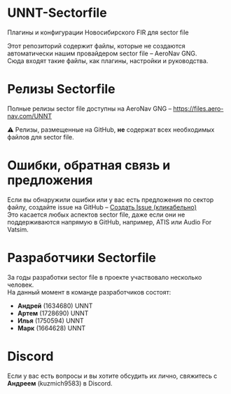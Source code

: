 # UNNT-Sectorfile  
Плагины и конфигурации Новосибирского FIR для sector file  

Этот репозиторий содержит файлы, которые не создаются автоматически нашим провайдером sector file – AeroNav GNG.  
Сюда входят такие файлы, как плагины, настройки и руководства.  

# Релизы Sectorfile  
Полные релизы sector file доступны на AeroNav GNG – https://files.aero-nav.com/UNNT

⚠️ Релизы, размещенные на GitHub, **не** содержат всех необходимых файлов для sector file.  

# Ошибки, обратная связь и предложения  
Если вы обнаружили ошибки или у вас есть предложения по сектор файлу, создайте issue на GitHub – [Создать Issue (кликабельно)](https://github.com/UNNT-ACC-VATSIM/UNNT-Sectorfile/issues/new)  
Это касается любых аспектов sector file, даже если они не поддерживаются напрямую в GitHub, например, ATIS или Audio For Vatsim.  

# Разработчики Sectorfile  
За годы разработки sector file в проекте участвовало несколько человек.  
На данный момент в команде разработчиков состоят:  
- **Андрей** (1634680) UNNT  
- **Артем** (1728690) UNNT  
- **Илья** (1750594) UNNT  
- **Марк** (1664628) UNNT  

# Discord  
Если у вас есть вопросы и вы хотите обсудить их лично, свяжитесь с **Андреем** (kuzmich9583) в Discord.
